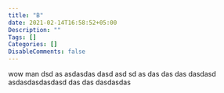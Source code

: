 ```yaml
---
title: "B"
date: 2021-02-14T16:58:52+05:00
Description: ""
Tags: []
Categories: []
DisableComments: false
---
```

wow man
dsd
as
asdasdas
dasd
asd
sd
as
das
das
das
dasdasd
asdasdasdasdasd
das
das
dasdasdas